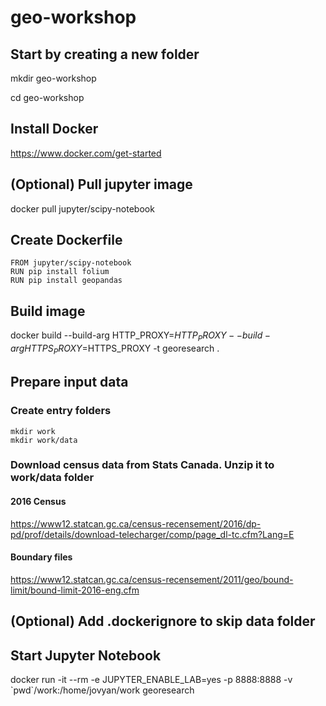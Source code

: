 # geo-workshop

## Start by creating a new folder
mkdir geo-workshop

cd geo-workshop


## Install Docker
https://www.docker.com/get-started

## (Optional) Pull jupyter image 
docker pull jupyter/scipy-notebook

## Create Dockerfile
```
FROM jupyter/scipy-notebook
RUN pip install folium
RUN pip install geopandas 
```

## Build image
docker build --build-arg HTTP_PROXY=$HTTP_PROXY --build-arg HTTPS_PROXY=$HTTPS_PROXY -t georesearch .

## Prepare input data
### Create entry folders
```
mkdir work
mkdir work/data
```

### Download census data from Stats Canada. Unzip it to work/data folder
#### 2016 Census
https://www12.statcan.gc.ca/census-recensement/2016/dp-pd/prof/details/download-telecharger/comp/page_dl-tc.cfm?Lang=E
#### Boundary files
https://www12.statcan.gc.ca/census-recensement/2011/geo/bound-limit/bound-limit-2016-eng.cfm

## (Optional) Add .dockerignore to skip data folder

## Start Jupyter Notebook

docker run -it --rm -e JUPYTER_ENABLE_LAB=yes -p 8888:8888 -v \`pwd\`/work:/home/jovyan/work georesearch
